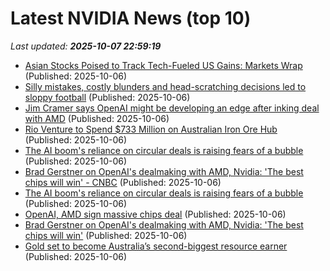 # Latest NVIDIA News (top 10)
_Last updated: **2025-10-07 22:59:19**_

- [Asian Stocks Poised to Track Tech-Fueled US Gains: Markets Wrap](https://biztoc.com/x/c99f357d68e0b43a) (Published: 2025-10-06)
- [Silly mistakes, costly blunders and head-scratching decisions led to sloppy football](https://biztoc.com/x/d0235c58e7a7a996) (Published: 2025-10-06)
- [Jim Cramer says OpenAI might be developing an edge after inking deal with AMD](https://www.cnbc.com/2025/10/06/jim-cramer-openai-amd.html) (Published: 2025-10-06)
- [Rio Venture to Spend $733 Million on Australian Iron Ore Hub](https://biztoc.com/x/a8621e1081149467) (Published: 2025-10-06)
- [The AI boom's reliance on circular deals is raising fears of a bubble](https://biztoc.com/x/4aa54c17890c1d41) (Published: 2025-10-06)
- [Brad Gerstner on OpenAI's dealmaking with AMD, Nvidia: 'The best chips will win' - CNBC](https://slashdot.org/firehose.pl?op=view&amp;id=179685648) (Published: 2025-10-06)
- [The AI boom's reliance on circular deals is raising fears of a bubble](https://www.nbcnews.com/business/economy/openai-nvidia-amd-deals-risks-rcna234806) (Published: 2025-10-06)
- [OpenAI, AMD sign massive chips deal](https://biztoc.com/x/6916b4e29e016c37) (Published: 2025-10-06)
- [Brad Gerstner on OpenAI's dealmaking with AMD, Nvidia: 'The best chips will win'](https://biztoc.com/x/9062125acf2095da) (Published: 2025-10-06)
- [Gold set to become Australia’s second-biggest resource earner](https://biztoc.com/x/9b70e27290e7a7f0) (Published: 2025-10-06)
